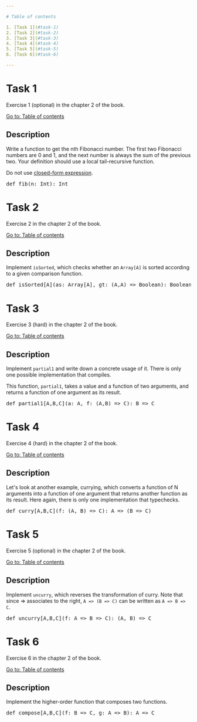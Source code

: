 ```yaml
---

# Table of contents

1. [Task 1](#task-1)
2. [Task 2](#task-2)
3. [Task 3](#task-3)
4. [Task 4](#task-4)
5. [Task 5](#task-5)
6. [Task 6](#task-6)

---
```


# Task 1

Exercise 1 (optional) in the chapter 2 of the book.

[Go to: Table of contents](#table-of-contents)

## Description

Write a function to get the nth Fibonacci number. The first two Fibonacci numbers are 0 and 1, and the next number is always the sum of the previous two. Your definition should use a local tail-recursive function.

Do not use [closed-form expression](http://en.wikipedia.org/wiki/Fibonacci_number#Closed-form_expression).

<pre>
def fib(n: Int): Int
</pre>

# Task 2

Exercise 2 in the chapter 2 of the book.

[Go to: Table of contents](#table-of-contents)

## Description

Implement `isSorted`, which checks whether an `Array[A]` is sorted according to a given comparison function.

<pre>
def isSorted[A](as: Array[A], gt: (A,A) => Boolean): Boolean
</pre>

# Task 3

Exercise 3 (hard) in the chapter 2 of the book.

[Go to: Table of contents](#table-of-contents)

## Description

Implement `partial1` and write down a concrete usage of it. There is only one possible implementation that compiles. 

This function, `partial1`, takes a value and a function of two arguments, and returns a function of one argument as its result. 

<pre>
def partial1[A,B,C](a: A, f: (A,B) => C): B => C
</pre>

# Task 4

Exercise 4 (hard) in the chapter 2 of the book.

[Go to: Table of contents](#table-of-contents)

## Description

Let's look at another example, currying, which converts a function of N arguments into a function of one argument that returns another function as its result. Here again, there is only one implementation that typechecks.

<pre>
def curry[A,B,C](f: (A, B) => C): A => (B => C)
</pre>

# Task 5

Exercise 5 (optional) in the chapter 2 of the book.

[Go to: Table of contents](#table-of-contents)

## Description

Implement `uncurry`, which reverses the transformation of curry. Note that since => associates to the right, `A => (B => C)` can be written as `A => B => C`.

<pre>
def uncurry[A,B,C](f: A => B => C): (A, B) => C
</pre>

# Task 6

Exercise 6 in the chapter 2 of the book.

[Go to: Table of contents](#table-of-contents)

## Description

Implement the higher-order function that composes two functions.

<pre>
def compose[A,B,C](f: B => C, g: A => B): A => C
</pre>
